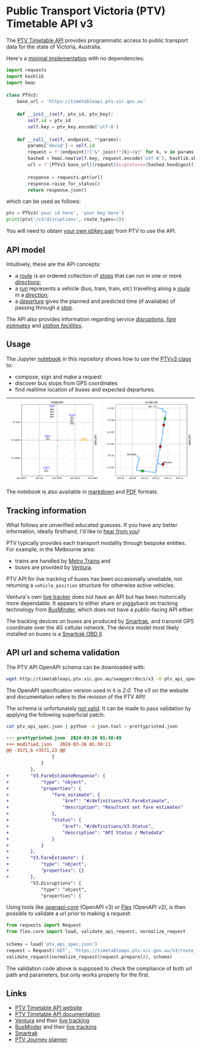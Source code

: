 # Public Transport Victoria (PTV) Timetable API v3
The [PTV Timetable API](https://www.ptv.vic.gov.au/footer/data-and-reporting/datasets/ptv-timetable-api/) provides programmatic access to public transport data for the state of Victoria, Australia.

Here's a [minimal implementation](https://github.com/r1cc4rdo/PTV_v3/blob/main/ptvv3.py) with no dependencies:
``` python
import requests
import hashlib
import hmac

class PTVv3:    
    base_url = 'https://timetableapi.ptv.vic.gov.au'

    def __init__(self, ptv_id, ptv_key):
        self.id = ptv_id
        self.key = ptv_key.encode('utf-8')

    def __call__(self, endpoint, **params):
        params['devid'] = self.id
        request = f'{endpoint}?{"&".join(f"{k}={v}" for k, v in params.items())}'
        hashed = hmac.new(self.key, request.encode('utf-8'), hashlib.sha1)
        url = f'{PTVv3.base_url}{request}&signature={hashed.hexdigest()}'

        response = requests.get(url)
        response.raise_for_status()
        return response.json()
```
which can be used as follows:
``` python
ptv = PTVv3('your id here', 'your key here')
print(ptv('/v3/disruptions', route_types=2))
```
You will need to obtain [your own id/key pair](https://www.ptv.vic.gov.au/assets/default-site/footer/data-and-reporting/Datasets/PTV-Timetable-API/60096c0692/PTV-Timetable-API-key-and-signature-document.rtf) from PTV to use the API.

## API model
Intuitively, these are the API concepts:
* a *[route](https://timetableapi.ptv.vic.gov.au/swagger/ui/index#!/Routes)* is an ordered collection of *[stops](https://timetableapi.ptv.vic.gov.au/swagger/ui/index#!/Stops)* that can run in one or more *[directions](https://timetableapi.ptv.vic.gov.au/swagger/ui/index#!/Directions)*;
* a *[run](https://timetableapi.ptv.vic.gov.au/swagger/ui/index#!/Runs)* represents a vehicle (bus, tram, train, *etc*) travelling along a *[route](https://timetableapi.ptv.vic.gov.au/swagger/ui/index#!/Routes)* in a *[direction](https://timetableapi.ptv.vic.gov.au/swagger/ui/index#!/Directions)*;
* a *[departure](https://timetableapi.ptv.vic.gov.au/swagger/ui/index#!/Departures)* gives the planned and predicted time (if available) of passing through a *[stop](https://timetableapi.ptv.vic.gov.au/swagger/ui/index#!/Stops)*.

The API also provides information regarding service *[disruptions](https://timetableapi.ptv.vic.gov.au/swagger/ui/index#!/Disruptions)*, *[fare estimates](https://timetableapi.ptv.vic.gov.au/swagger/ui/index#!/FareEstimate)* and *[station facilities](https://timetableapi.ptv.vic.gov.au/swagger/ui/index#!/Stops)*.

## Usage
The Jupyter [notebook](ptv.ipynb) in this repository shows how to use the [PTVv3 class](https://github.com/r1cc4rdo/PTV_v3/blob/638a3d1f62ab8f67c67166decac6d7c42e65694c/ptvv3.py#L6) to:
* compose, sign and make a request
* discover bus stops from GPS coordinates
* find realtime location of buses and expected departures.

|![](media/stops.png)|![](media/buses.png)|
| ------------------ | ------------------ |

The notebook is also available in [markdown](media/notebook.md) and [PDF](media/notebook.pdf) formats.

## Tracking information
What follows are unverified educated guesses. If you have any better information, ideally firsthand, I'd like to [hear from you](https://github.com/r1cc4rdo/PTV_v3/discussions)!

PTV typically provides each transport modality through bespoke entities. For example, in the Melbourne area:
* trains are handled by [Metro Trains](https://www.metrotrains.com.au/) and
* buses are provided by [Ventura](https://www.venturabus.com.au/).

PTV API for live tracking of buses has been occasionally unreliable, not returning a ```vehicle_position``` structure for otherwise active vehicles.

Ventura's own [live tracker](https://www.venturabus.com.au/live-tracking) does not have an API but has been historically more dependable. It appears to either share or piggyback on tracking technology from [BusMinder](https://www.busminder.com.au), which does not have a public-facing API either.

The tracking devices on buses are produced by [Smartrak](https://smartrak.com), and transmit GPS coordinate over the 4G cellular network. The device model most likely installed on buses is a [Smartrak OBD II](https://go.smartrak.com/rs/040-SMS-890/images/PDF-Product-Brochure-1199-OBD-II.pdf).

## API url and schema validation
The PTV API OpenAPI schema can be downloaded with:
``` bash
wget http://timetableapi.ptv.vic.gov.au/swagger/docs/v3 -O ptv_api_spec.json
```
The OpenAPI specification version used in it is *2.0*. The *v3* on the website and documentation refers to the revision of the PTV API!

The schema is unfortunately [not valid](https://timetableapi.ptv.vic.gov.au/swagger/ui/index#!/FareEstimate/FareEstimate_GetFareEstimateByZone:~:text=%3Cspan%20class%3D%22strong%22%3EV3.FareEstimateResponse%20is%20not%20defined!%3C/span%3E). It can be made to pass validation by applying the following superficial patch:
``` bash
cat ptv_api_spec.json | python -m json.tool > prettyprinted.json
```
``` patch
--- prettyprinted.json	2024-03-26 01:38:49
+++ modified.json	2024-03-26 01:39:11
@@ -3571,6 +3571,23 @@
                 }
             }
         },
+        "V3.FareEstimateResponse": {
+            "type": "object",
+            "properties": {
+                "fare_estimate": {
+                    "$ref": "#/definitions/V3.FareEstimate",
+                    "description": "Resultant set fare estimates"
+                },
+                "status": {
+                    "$ref": "#/definitions/V3.Status",
+                    "description": "API Status / Metadata"
+                }
+            }
+        },
+        "V3.FareEstimate": {
+            "type": "object",
+            "properties": {}
+        },
         "V3.Disruptions": {
             "type": "object",
             "properties": {
```
Using tools like [openapi-core](https://github.com/python-openapi/openapi-core) (OpenAPI v3) or [Flex](https://github.com/pipermerriam/flex) (OpenAPI v2), is then possible to validate a url prior to making a request:
``` python
from requests import Request
from flex.core import load, validate_api_request, normalize_request

schema = load('ptv_api_spec.json')
request = Request('GET', 'https://timetableapi.ptv.vic.gov.au/v3/route_types')
validate_request(normalize_request(request.prepare()), schema)
```
The validation code above is supposed to check the compliance of both url path and parameters, but only works properly for the first.

## Links
* [PTV Timetable API website](https://www.ptv.vic.gov.au/footer/data-and-reporting/datasets/ptv-timetable-api)
* [PTV Timetable API documentation](https://timetableapi.ptv.vic.gov.au/swagger/ui/index)
* [Ventura](https://www.venturabus.com.au) and their [live tracking](https://www.venturabus.com.au/live-tracking/details/142/oakleigh-box-hill-via-clayton-monash-university-mt-waverley#)
* [BusMinder](https://www.busminder.com.au) and their [live tracking](https://maps.busminder.com.au/route/live/D2CAE095-483D-46A7-B4AD-09A6F97618F3)
* [Smartrak](https://smartrak.com)
* [PTV Journey planner](https://www.ptv.vic.gov.au/journey)
